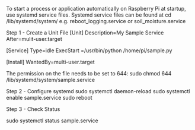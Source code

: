 To start a process or application automatically on Raspberry Pi at startup, use systemd service files.
Systemd service files can be found at cd /lib/systemd/system/
e.g. reboot_logging.service or soil_moisture.service


Step 1 - Create a Unit File
[Unit]
Description=My Sample Service
After=mulit-user.target

[Service]
Type=idle
ExecStart =/usr/bin/python /home/pi/sample.py

[Install]
WantedBy=multi-user.target

The permission on the file needs to be set to 644:
sudo chmod 644 /lib/systemd/system/sample.service

Step 2 - Configure systemd
sudo systemctl daemon-reload
sudo systemctl enable sample.service
sudo reboot

Step 3 - Check Status

sudo systemctl status sample.service
